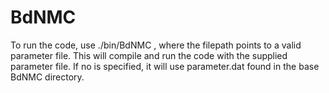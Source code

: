 # BdNMC

To run the code, use ./bin/BdNMC <filepath>, where the filepath points to a valid parameter file. This will compile and run the code with the supplied parameter file. If no <filepath> is specified, it will use parameter.dat found in the base BdNMC directory.
